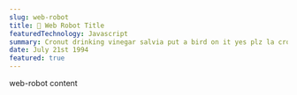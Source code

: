 ```yaml
---
slug: web-robot
title: 🦀 Web Robot Title
featuredTechnology: Javascript
summary: Cronut drinking vinegar salvia put a bird on it yes plz la croix. Chartreuse 8-bit keffiyeh selvage edison bulb tacos biodiesel organic vibecession man braid mustache. Blog bespoke shaman hella bushwick, pitchfork paleo chambray retro prism messenger bag same. Vinyl chia sus chillwave jean shorts pour-over celiac lyft neutra air plant squid vape.
date: July 21st 1994
featured: true
---
```


web-robot content
